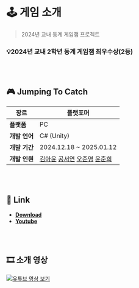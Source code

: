 # 🕹️ 게임 소개  

> 2024년 교내 동계 게임잼 프로젝트

### 💡2024년 교내 2학년 동계 게임잼 최우수상(2등)

<br><br>

## 🎮 Jumping To Catch  

| **장르** | 플랫포머 |
| --- | --- |
| **플랫폼** | PC |
| **개발 언어** | C# (Unity) |
| **개발 기간** | 2024.12.18 ~ 2025.01.12 |
| **개발 인원** | [김아윤](https://github.com/Ayun14)  [공서연](https://github.com/gongsy1221)  [오준영](https://github.com/zhdltl601)  [윤준희](https://github.com/yoonjunhee)   |


<br><br>

## 🔗 Link  
- **[Download](https://buly.kr/4bh76oz)**  
- **[Youtube](https://youtu.be/IRwG7T8puFM)**  

<br><br>

## 🎞️ 소개 영상  

[![유튜브 영상 보기](https://img.youtube.com/vi/IRwG7T8puFM/0.jpg)](https://www.youtube.com/watch?v=IRwG7T8puFM)  

<br><br>
